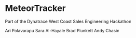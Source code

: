 # MeteorTracker
Part of the Dynatrace West Coast Sales Engineering Hackathon

Ari Polavarapu
Sara Al-Hayale
Brad Plunkett
Andy Chasin